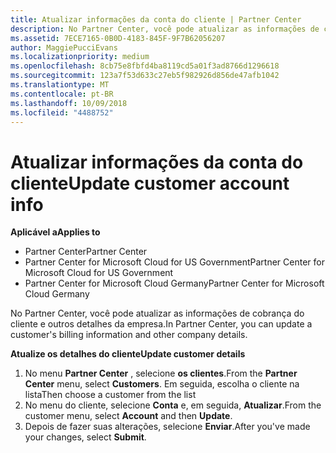 ```yaml
---
title: Atualizar informações da conta do cliente | Partner Center
description: No Partner Center, você pode atualizar as informações de cobrança do cliente e outros detalhes da empresa.
ms.assetid: 7ECE7165-0B0D-4183-845F-9F7B62056207
author: MaggiePucciEvans
ms.localizationpriority: medium
ms.openlocfilehash: 8cb75e8fbfd4ba8119cd5a01f3ad8766d1296618
ms.sourcegitcommit: 123a7f53d633c27eb5f982926d856de47afb1042
ms.translationtype: MT
ms.contentlocale: pt-BR
ms.lasthandoff: 10/09/2018
ms.locfileid: "4488752"
---
```

# <a name="update-customer-account-info"></a><span data-ttu-id="99de7-103">Atualizar informações da conta do cliente</span><span class="sxs-lookup"><span data-stu-id="99de7-103">Update customer account info</span></span>

**<span data-ttu-id="99de7-104">Aplicável a</span><span class="sxs-lookup"><span data-stu-id="99de7-104">Applies to</span></span>**

-  <span data-ttu-id="99de7-105">Partner Center</span><span class="sxs-lookup"><span data-stu-id="99de7-105">Partner Center</span></span>
-  <span data-ttu-id="99de7-106">Partner Center for Microsoft Cloud for US Government</span><span class="sxs-lookup"><span data-stu-id="99de7-106">Partner Center for Microsoft Cloud for US Government</span></span>
-  <span data-ttu-id="99de7-107">Partner Center for Microsoft Cloud Germany</span><span class="sxs-lookup"><span data-stu-id="99de7-107">Partner Center for Microsoft Cloud Germany</span></span>

<span data-ttu-id="99de7-108">No Partner Center, você pode atualizar as informações de cobrança do cliente e outros detalhes da empresa.</span><span class="sxs-lookup"><span data-stu-id="99de7-108">In Partner Center, you can update a customer's billing information and other company details.</span></span>

**<span data-ttu-id="99de7-109">Atualize os detalhes do cliente</span><span class="sxs-lookup"><span data-stu-id="99de7-109">Update customer details</span></span>**

1.  <span data-ttu-id="99de7-110">No menu **Partner Center** , selecione **os clientes**.</span><span class="sxs-lookup"><span data-stu-id="99de7-110">From the **Partner Center** menu, select **Customers**.</span></span> <span data-ttu-id="99de7-111">Em seguida, escolha o cliente na lista</span><span class="sxs-lookup"><span data-stu-id="99de7-111">Then choose a customer from the list</span></span>
2.  <span data-ttu-id="99de7-112">No menu do cliente, selecione **Conta** e, em seguida, **Atualizar**.</span><span class="sxs-lookup"><span data-stu-id="99de7-112">From the customer menu, select **Account** and then **Update**.</span></span>
3.  <span data-ttu-id="99de7-113">Depois de fazer suas alterações, selecione **Enviar**.</span><span class="sxs-lookup"><span data-stu-id="99de7-113">After you've made your changes, select **Submit**.</span></span>

 

 



